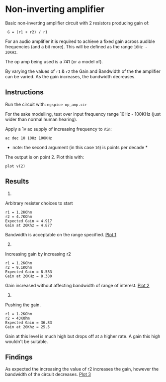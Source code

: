 # Non-inverting amplifier

Basic non-inverting amplifier circuit with 2 resistors producing gain of:
```
 G = (r1 + r2) / r1
```

For an audio amplifier it is required to achieve a fixed gain across audible 
frequencies (and a bit more).
This will be defined as the range `10Hz - 20KHz`.

The op amp being used is a 741 (or a model of).

By varying the values of `r1` & `r2` the Gain and Bandwidth of the the amplifier
can be varied.
As the gain increases, the bandwidth decreases.

## Instructions

Run the circuit with:
```ngspice op_amp.cir```

For the sake modelling, test over input frequency range 10Hz - 100KHz (just
wider than normal human hearing).

Apply a 1v ac supply of increasing frequency to `Vin`:
```
ac dec 10 10Hz 100KHz
```
* note: the second argument (in this case `10`) is points per decade *

The output is on point 2. Plot this with:
```
plot v(2)
```

## Results

1.
Arbitrary resister choices to start
```
r1 = 1.2KOhm
r2 = 4.7KOhm
Expected Gain = 4.917
Gain at 20Khz = 4.877
```
Bandwidth is acceptable on the range specified.
[Plot 1](plots/plot_1.png)

2.
Increasing gain by increasing r2
```
r1 = 1.2KOhm
r2 = 9.1KOhm
Expected Gain = 8.583
Gain at 20KHz = 8.380
```
Gain increased without affecting bandwidth of range of interest.
[Plot 2](plots/plot_2.png)

3.

Pushing the gain.
```
r1 = 1.2KOhm
r2 = 43KOhm
Expected Gain = 36.83
Gain at 20Khz = 25.5
```
Gain at this level is much high but drops off at a higher rate. A gain this high
wouldn't be suitable.


## Findings

As expected the increasing the value of r2 increases the gain, however the
bandwidth of the circuit decreases.
[Plot 3](plots/plot_3.png)
